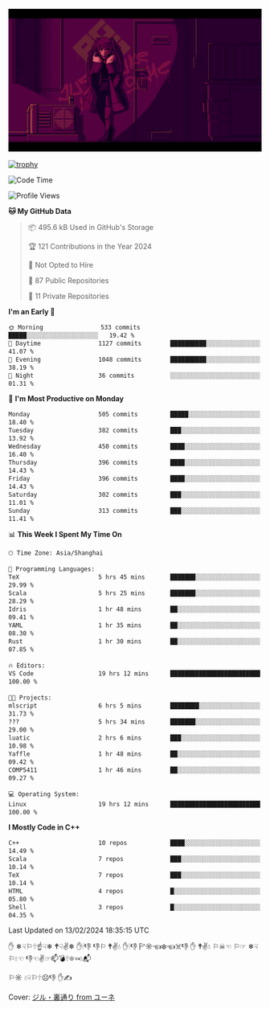 ![](imgs/main.png)

[![trophy](https://github-profile-trophy.vercel.app/?username=NeilKleistGao&theme=dracula)](https://github.com/ryo-ma/github-profile-trophy)

<!--START_SECTION:waka-->
![Code Time](http://img.shields.io/badge/Code%20Time-620%20hrs%2038%20mins-blue)

![Profile Views](http://img.shields.io/badge/Profile%20Views-0-blue)

**🐱 My GitHub Data** 

> 📦 495.6 kB Used in GitHub's Storage 
 > 
> 🏆 121 Contributions in the Year 2024
 > 
> 🚫 Not Opted to Hire
 > 
> 📜 87 Public Repositories 
 > 
> 🔑 11 Private Repositories 
 > 
**I'm an Early 🐤** 

```text
🌞 Morning                533 commits         █████░░░░░░░░░░░░░░░░░░░░   19.42 % 
🌆 Daytime                1127 commits        ██████████░░░░░░░░░░░░░░░   41.07 % 
🌃 Evening                1048 commits        ██████████░░░░░░░░░░░░░░░   38.19 % 
🌙 Night                  36 commits          ░░░░░░░░░░░░░░░░░░░░░░░░░   01.31 % 
```
📅 **I'm Most Productive on Monday** 

```text
Monday                   505 commits         █████░░░░░░░░░░░░░░░░░░░░   18.40 % 
Tuesday                  382 commits         ███░░░░░░░░░░░░░░░░░░░░░░   13.92 % 
Wednesday                450 commits         ████░░░░░░░░░░░░░░░░░░░░░   16.40 % 
Thursday                 396 commits         ████░░░░░░░░░░░░░░░░░░░░░   14.43 % 
Friday                   396 commits         ████░░░░░░░░░░░░░░░░░░░░░   14.43 % 
Saturday                 302 commits         ███░░░░░░░░░░░░░░░░░░░░░░   11.01 % 
Sunday                   313 commits         ███░░░░░░░░░░░░░░░░░░░░░░   11.41 % 
```


📊 **This Week I Spent My Time On** 

```text
🕑︎ Time Zone: Asia/Shanghai

💬 Programming Languages: 
TeX                      5 hrs 45 mins       ███████░░░░░░░░░░░░░░░░░░   29.99 % 
Scala                    5 hrs 25 mins       ███████░░░░░░░░░░░░░░░░░░   28.29 % 
Idris                    1 hr 48 mins        ██░░░░░░░░░░░░░░░░░░░░░░░   09.41 % 
YAML                     1 hr 35 mins        ██░░░░░░░░░░░░░░░░░░░░░░░   08.30 % 
Rust                     1 hr 30 mins        ██░░░░░░░░░░░░░░░░░░░░░░░   07.85 % 

🔥 Editors: 
VS Code                  19 hrs 12 mins      █████████████████████████   100.00 % 

🐱‍💻 Projects: 
mlscript                 6 hrs 5 mins        ████████░░░░░░░░░░░░░░░░░   31.73 % 
???                      5 hrs 34 mins       ███████░░░░░░░░░░░░░░░░░░   29.00 % 
luatic                   2 hrs 6 mins        ███░░░░░░░░░░░░░░░░░░░░░░   10.98 % 
Yaffle                   1 hr 48 mins        ██░░░░░░░░░░░░░░░░░░░░░░░   09.42 % 
COMP5411                 1 hr 46 mins        ██░░░░░░░░░░░░░░░░░░░░░░░   09.27 % 

💻 Operating System: 
Linux                    19 hrs 12 mins      █████████████████████████   100.00 % 
```

**I Mostly Code in C++** 

```text
C++                      10 repos            ████░░░░░░░░░░░░░░░░░░░░░   14.49 % 
Scala                    7 repos             ███░░░░░░░░░░░░░░░░░░░░░░   10.14 % 
TeX                      7 repos             ███░░░░░░░░░░░░░░░░░░░░░░   10.14 % 
HTML                     4 repos             █░░░░░░░░░░░░░░░░░░░░░░░░   05.80 % 
Shell                    3 repos             █░░░░░░░░░░░░░░░░░░░░░░░░   04.35 % 
```




 Last Updated on 13/02/2024 18:35:15 UTC
<!--END_SECTION:waka-->

✋ ❄☟⚐🕆☝☟❄ 🕈☟✌❄ ✋🕯👎 👎⚐ 🕈✌💧 ✋🕯👎 🏱☼☜❄☜☠👎 ✋ 🕈✌💧 ⚐☠☜ ⚐☞ ❄☟⚐💧☜ 👎☜✌☞📫💣🕆❄☜💧📬

⚐☼ 💧☟⚐🕆☹👎 ✋✍

Cover: [ジル・裏通り from ユーネ](https://www.pixiv.net/artworks/62127066)
